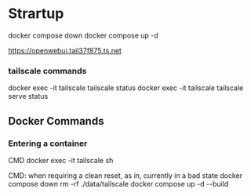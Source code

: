 # Strartup
docker compose down
docker compose up -d

https://openwebui.tail37f875.ts.net

### tailscale commands 
docker exec -it tailscale tailscale status
docker exec -it tailscale tailscale serve status

## Docker Commands

### Entering a container

CMD 
docker exec -it tailscale sh

CMD: when requiring a clean reset, as in, currently in a bad state
docker compose down
rm -rf ./data/tailscale
docker compose up -d --build


